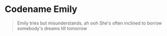 # Codename Emily
> Emily tries but misunderstands, ah ooh
> She's often inclined to borrow somebody's dreams till tomorrow

